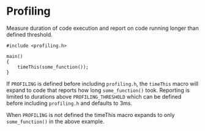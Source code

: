 # Profiling

Measure duration of code execution and report on code running longer than defined threshold.

```
#include <profiling.h>

main()
{
    timeThis(some_function());
}
```

If ``PROFILING`` is defined before including ``profiling.h``, the ``timeThis`` macro will expand to code
that reports how long ``some_function()`` took. Reporting is limited to durations above ``PROFILING_THRESHOLD``
which can be defined before including ``profiling.h`` and defaults to 3ms.

When ``PROFILING`` is not defined the timeThis macro expands to only ``some_function()`` in the above example.
